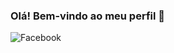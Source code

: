 ### Olá! Bem-vindo ao meu perfil 👋

![Facebook](https://www.google.com/url?sa=i&url=https%3A%2F%2Fwww.tecmundo.com.br%2Fcomo-fazer%2F42339-facebook-como-compartilhar-suas-fotos-por-email.htm&psig=AOvVaw3fMMOSAz2Q2znymcrrYVzE&ust=1629229570772000&source=images&cd=vfe&ved=0CAsQjRxqFwoTCJil5aOntvICFQAAAAAdAAAAABAS)
